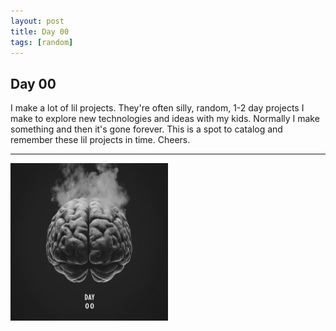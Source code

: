 ```yaml
---
layout: post
title: Day 00
tags: [random]
---
```


## Day 00

I make a lot of lil projects. They're often silly, random, 1-2 day projects I make to explore new technologies and ideas with my kids. Normally I make something and then it's gone forever. This is a spot to catalog and remember these lil projects in time. Cheers.

---

<img src="/assets/day-00/day-00.png" alt="Day 00 Project" style="width: 50%;">


